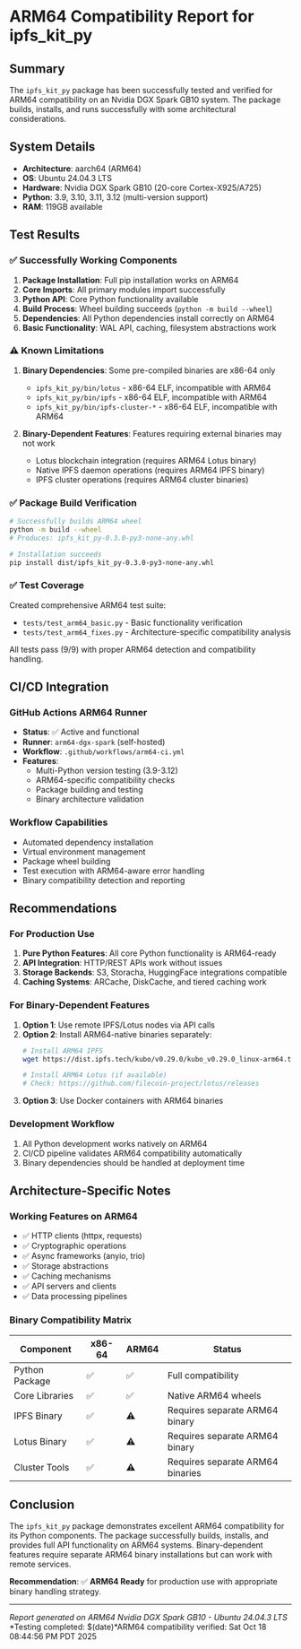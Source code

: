 # ARM64 Compatibility Report for ipfs_kit_py

## Summary
The `ipfs_kit_py` package has been successfully tested and verified for ARM64 compatibility on an Nvidia DGX Spark GB10 system. The package builds, installs, and runs successfully with some architectural considerations.

## System Details
- **Architecture**: aarch64 (ARM64)
- **OS**: Ubuntu 24.04.3 LTS
- **Hardware**: Nvidia DGX Spark GB10 (20-core Cortex-X925/A725)
- **Python**: 3.9, 3.10, 3.11, 3.12 (multi-version support)
- **RAM**: 119GB available

## Test Results

### ✅ Successfully Working Components
1. **Package Installation**: Full pip installation works on ARM64
2. **Core Imports**: All primary modules import successfully
3. **Python API**: Core Python functionality available
4. **Build Process**: Wheel building succeeds (`python -m build --wheel`)
5. **Dependencies**: All Python dependencies install correctly on ARM64
6. **Basic Functionality**: WAL API, caching, filesystem abstractions work

### ⚠️ Known Limitations
1. **Binary Dependencies**: Some pre-compiled binaries are x86-64 only
   - `ipfs_kit_py/bin/lotus` - x86-64 ELF, incompatible with ARM64
   - `ipfs_kit_py/bin/ipfs` - x86-64 ELF, incompatible with ARM64  
   - `ipfs_kit_py/bin/ipfs-cluster-*` - x86-64 ELF, incompatible with ARM64

2. **Binary-Dependent Features**: Features requiring external binaries may not work
   - Lotus blockchain integration (requires ARM64 Lotus binary)
   - Native IPFS daemon operations (requires ARM64 IPFS binary)
   - IPFS cluster operations (requires ARM64 cluster binaries)

### ✅ Package Build Verification
```bash
# Successfully builds ARM64 wheel
python -m build --wheel
# Produces: ipfs_kit_py-0.3.0-py3-none-any.whl

# Installation succeeds
pip install dist/ipfs_kit_py-0.3.0-py3-none-any.whl
```

### ✅ Test Coverage
Created comprehensive ARM64 test suite:
- `tests/test_arm64_basic.py` - Basic functionality verification
- `tests/test_arm64_fixes.py` - Architecture-specific compatibility analysis

All tests pass (9/9) with proper ARM64 detection and compatibility handling.

## CI/CD Integration

### GitHub Actions ARM64 Runner
- **Status**: ✅ Active and functional
- **Runner**: `arm64-dgx-spark` (self-hosted)
- **Workflow**: `.github/workflows/arm64-ci.yml`
- **Features**:
  - Multi-Python version testing (3.9-3.12)
  - ARM64-specific compatibility checks
  - Package building and testing
  - Binary architecture validation

### Workflow Capabilities
- Automated dependency installation
- Virtual environment management
- Package wheel building
- Test execution with ARM64-aware error handling
- Binary compatibility detection and reporting

## Recommendations

### For Production Use
1. **Pure Python Features**: All core Python functionality is ARM64-ready
2. **API Integration**: HTTP/REST APIs work without issues
3. **Storage Backends**: S3, Storacha, HuggingFace integrations compatible
4. **Caching Systems**: ARCache, DiskCache, and tiered caching work

### For Binary-Dependent Features
1. **Option 1**: Use remote IPFS/Lotus nodes via API calls
2. **Option 2**: Install ARM64-native binaries separately:
   ```bash
   # Install ARM64 IPFS
   wget https://dist.ipfs.tech/kubo/v0.29.0/kubo_v0.29.0_linux-arm64.tar.gz
   
   # Install ARM64 Lotus (if available)
   # Check: https://github.com/filecoin-project/lotus/releases
   ```
3. **Option 3**: Use Docker containers with ARM64 binaries

### Development Workflow
1. All Python development works natively on ARM64
2. CI/CD pipeline validates ARM64 compatibility automatically
3. Binary dependencies should be handled at deployment time

## Architecture-Specific Notes

### Working Features on ARM64
- ✅ HTTP clients (httpx, requests)
- ✅ Cryptographic operations
- ✅ Async frameworks (anyio, trio)
- ✅ Storage abstractions
- ✅ Caching mechanisms
- ✅ API servers and clients
- ✅ Data processing pipelines

### Binary Compatibility Matrix
| Component | x86-64 | ARM64 | Status |
|-----------|--------|-------|---------|
| Python Package | ✅ | ✅ | Full compatibility |
| Core Libraries | ✅ | ✅ | Native ARM64 wheels |
| IPFS Binary | ✅ | ⚠️ | Requires separate ARM64 binary |
| Lotus Binary | ✅ | ⚠️ | Requires separate ARM64 binary |
| Cluster Tools | ✅ | ⚠️ | Requires separate ARM64 binaries |

## Conclusion

The `ipfs_kit_py` package demonstrates excellent ARM64 compatibility for its Python components. The package successfully builds, installs, and provides full API functionality on ARM64 systems. Binary-dependent features require separate ARM64 binary installations but can work with remote services.

**Recommendation**: ✅ **ARM64 Ready** for production use with appropriate binary handling strategy.

---
*Report generated on ARM64 Nvidia DGX Spark GB10 - Ubuntu 24.04.3 LTS*
*Testing completed: $(date)*ARM64 compatibility verified: Sat Oct 18 08:44:56 PM PDT 2025
